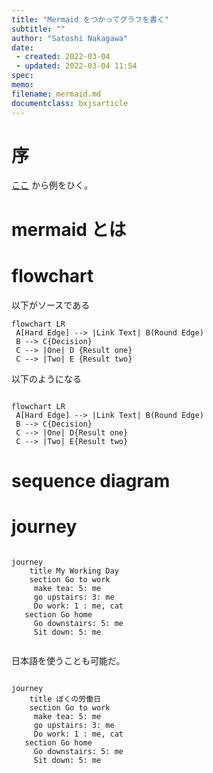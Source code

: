 ```yaml
---
title: "Mermaid をつかってグラフを書く"
subtitle: ""
author: "Satoshi Nakagawa"
date:
 - created: 2022-03-04
 - updated: 2022-03-04 11:54
spec: 
memo: 
filename: mermaid.md
documentclass: bxjsarticle
---
```


# 序

[ここ](https://cdn-ssl-devio-img.classmethod.jp/wp-content/uploads/2021/12/mermaid-markdown-in-notion_08_user-journey-diagram.png?_ga=2.63999727.1741402734.1646361101-277997237.1642648716)
から例をひく。


# mermaid とは

# flowchart

以下がソースである

```
flowchart LR
 A[Hard Edge] --> |Link Text| B(Round Edge)
 B --> C{Decision}
 C --> |One| D {Result one}
 C --> |Two| E {Result two}
```

以下のようになる

```mermaid

flowchart LR
 A[Hard Edge] --> |Link Text| B(Round Edge)
 B --> C{Decision}
 C --> |One| D{Result one}
 C --> |Two| E{Result two}

```

# sequence diagram



# journey

```mermaid

journey
    title My Working Day
    section Go to work
     make tea: 5: me
     go upstairs: 3: me
     Do work: 1 : me, cat
   section Go home
     Go downstairs: 5: me
     Sit down: 5: me
    
```
日本語を使うことも可能だ。

```mermaid

journey
    title ぼくの労働日
    section Go to work
     make tea: 5: me
     go upstairs: 3: me
     Do work: 1 : me, cat
   section Go home
     Go downstairs: 5: me
     Sit down: 5: me
    
```
